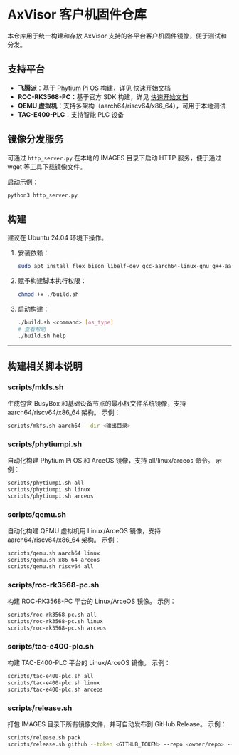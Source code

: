 
# AxVisor 客户机固件仓库

本仓库用于统一构建和存放 AxVisor 支持的各平台客户机固件镜像，便于测试和分发。

## 支持平台

- **飞腾派**：基于 [Phytium Pi OS](https://gitee.com/phytium_embedded/phytium-pi-os) 构建，详见 [快速开始文档](https://arceos-hypervisor.github.io/axvisorbook/docs/quickstart/phytiumpi)
- **ROC-RK3568-PC**：基于官方 SDK 构建，详见 [快速开始文档](https://arceos-hypervisor.github.io/axvisorbook/docs/quickstart/roc-rk3568-pc)
- **QEMU 虚拟机**：支持多架构（aarch64/riscv64/x86_64），可用于本地测试
- **TAC-E400-PLC**：支持智能 PLC 设备

## 镜像分发服务

可通过 `http_server.py` 在本地的 IMAGES 目录下启动 HTTP 服务，便于通过 wget 等工具下载镜像文件。

启动示例：
```bash
python3 http_server.py
```

## 构建

建议在 Ubuntu 24.04 环境下操作。

1. 安装依赖：
	```bash
	sudo apt install flex bison libelf-dev gcc-aarch64-linux-gnu g++-aarch64-linux-gnu gcc-riscv64-linux-gnu g++-riscv64-linux-gnu bc fakeroot coreutils cpio gzip debootstrap binfmt-support debian-archive-keyring eatmydata file rsync
	```
2. 赋予构建脚本执行权限：
	```bash
	chmod +x ./build.sh
	```
3. 启动构建：
	```bash
	./build.sh <command> [os_type]
	# 查看帮助
	./build.sh help
	```

---

## 构建相关脚本说明

### scripts/mkfs.sh
生成包含 BusyBox 和基础设备节点的最小根文件系统镜像，支持 aarch64/riscv64/x86_64 架构。
示例：
```bash
scripts/mkfs.sh aarch64 --dir <输出目录>
```

### scripts/phytiumpi.sh
自动化构建 Phytium Pi OS 和 ArceOS 镜像，支持 all/linux/arceos 命令。
示例：
```bash
scripts/phytiumpi.sh all
scripts/phytiumpi.sh linux
scripts/phytiumpi.sh arceos
```

### scripts/qemu.sh
自动化构建 QEMU 虚拟机用 Linux/ArceOS 镜像，支持 aarch64/riscv64/x86_64 架构。
示例：
```bash
scripts/qemu.sh aarch64 linux
scripts/qemu.sh x86_64 arceos
scripts/qemu.sh riscv64 all
```

### scripts/roc-rk3568-pc.sh
构建 ROC-RK3568-PC 平台的 Linux/ArceOS 镜像。
示例：
```bash
scripts/roc-rk3568-pc.sh all
scripts/roc-rk3568-pc.sh linux
scripts/roc-rk3568-pc.sh arceos
```

### scripts/tac-e400-plc.sh
构建 TAC-E400-PLC 平台的 Linux/ArceOS 镜像。
示例：
```bash
scripts/tac-e400-plc.sh all
scripts/tac-e400-plc.sh linux
scripts/tac-e400-plc.sh arceos
```

### scripts/release.sh
打包 IMAGES 目录下所有镜像文件，并可自动发布到 GitHub Release。
示例：
```bash
scripts/release.sh pack
scripts/release.sh github --token <GITHUB_TOKEN> --repo <owner/repo> --tag <tag>
```